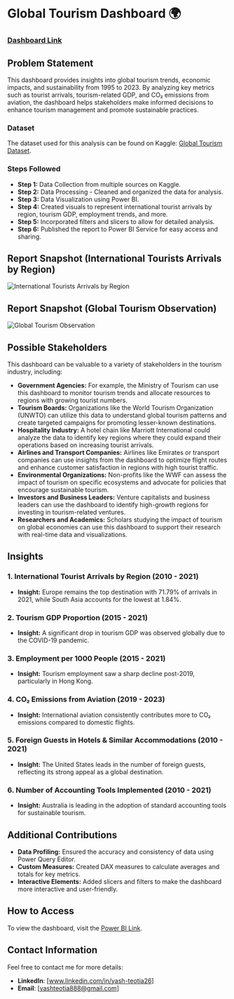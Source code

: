 # Global Tourism Dashboard 🌍

### [Dashboard Link](https://app.powerbi.com/view?r=eyJrIjoiZTVjYzRmZDAtNGI4MS00YjU5LTg4YzctYTBkOGY3ZGNiZTM1IiwidCI6ImI2NDE3Y2QwLTFmNzMtNDQ3MS05YTM5LTIwOTUzODIyYTM0YSIsImMiOjN9)

## Problem Statement

This dashboard provides insights into global tourism trends, economic impacts, and sustainability from 1995 to 2023. By analyzing key metrics such as tourist arrivals, tourism-related GDP, and CO₂ emissions from aviation, the dashboard helps stakeholders make informed decisions to enhance tourism management and promote sustainable practices.

### Dataset

The dataset used for this analysis can be found on Kaggle: [Global Tourism Dataset](https://www.kaggle.com/datasets/imtkaggleteam/tourism).

### Steps Followed

- **Step 1:** Data Collection from multiple sources on Kaggle.
- **Step 2:** Data Processing - Cleaned and organized the data for analysis.
- **Step 3:** Data Visualization using Power BI.
- **Step 4:** Created visuals to represent international tourist arrivals by region, tourism GDP, employment trends, and more.
- **Step 5:** Incorporated filters and slicers to allow for detailed analysis.
- **Step 6:** Published the report to Power BI Service for easy access and sharing.

## Report Snapshot (International Tourists Arrivals by Region)

![International Tourists Arrivals by Region](PowerBI_snapshots/intl_tourism_arrived_by_region.png)

## Report Snapshot (Global Tourism Observation)

![Global Tourism Observation](PowerBI_snapshots/global_tourism_obs.png)

## Possible Stakeholders

This dashboard can be valuable to a variety of stakeholders in the tourism industry, including:

- **Government Agencies:** For example, the Ministry of Tourism can use this dashboard to monitor tourism trends and allocate resources to regions with growing tourist numbers.
- **Tourism Boards:** Organizations like the World Tourism Organization (UNWTO) can utilize this data to understand global tourism patterns and create targeted campaigns for promoting lesser-known destinations.
- **Hospitality Industry:** A hotel chain like Marriott International could analyze the data to identify key regions where they could expand their operations based on increasing tourist arrivals.
- **Airlines and Transport Companies:** Airlines like Emirates or transport companies can use insights from the dashboard to optimize flight routes and enhance customer satisfaction in regions with high tourist traffic.
- **Environmental Organizations:** Non-profits like the WWF can assess the impact of tourism on specific ecosystems and advocate for policies that encourage sustainable tourism.
- **Investors and Business Leaders:** Venture capitalists and business leaders can use the dashboard to identify high-growth regions for investing in tourism-related ventures.
- **Researchers and Academics:** Scholars studying the impact of tourism on global economies can use this dashboard to support their research with real-time data and visualizations.
## Insights

### 1. International Tourist Arrivals by Region (2010 - 2021)
- **Insight:** Europe remains the top destination with 71.79% of arrivals in 2021, while South Asia accounts for the lowest at 1.84%.

### 2. Tourism GDP Proportion (2015 - 2021)
- **Insight:** A significant drop in tourism GDP was observed globally due to the COVID-19 pandemic.

### 3. Employment per 1000 People (2015 - 2021)
- **Insight:** Tourism employment saw a sharp decline post-2019, particularly in Hong Kong.

### 4. CO₂ Emissions from Aviation (2019 - 2023)
- **Insight:** International aviation consistently contributes more to CO₂ emissions compared to domestic flights.

### 5. Foreign Guests in Hotels & Similar Accommodations (2010 - 2021)
- **Insight:** The United States leads in the number of foreign guests, reflecting its strong appeal as a global destination.

### 6. Number of Accounting Tools Implemented (2010 - 2021)
- **Insight:** Australia is leading in the adoption of standard accounting tools for sustainable tourism.

## Additional Contributions

- **Data Profiling:** Ensured the accuracy and consistency of data using Power Query Editor.
- **Custom Measures:** Created DAX measures to calculate averages and totals for key metrics.
- **Interactive Elements:** Added slicers and filters to make the dashboard more interactive and user-friendly.

## How to Access

To view the dashboard, visit the [Power BI Link](https://app.powerbi.com/view?r=eyJrIjoiZTVjYzRmZDAtNGI4MS00YjU5LTg4YzctYTBkOGY3ZGNiZTM1IiwidCI6ImI2NDE3Y2QwLTFmNzMtNDQ3MS05YTM5LTIwOTUzODIyYTM0YSIsImMiOjN9).

## Contact Information
Feel free to contact me for more details:
- **LinkedIn**: [www.linkedin.com/in/yash-teotia26]
- **Email**: [yashteotia888@gmail.com]
